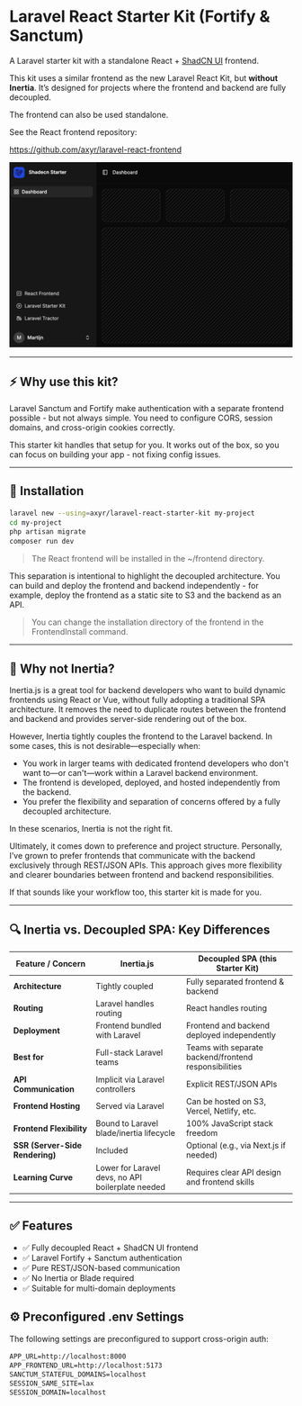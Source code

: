 # Laravel React Starter Kit (Fortify & Sanctum)

A Laravel starter kit with a standalone React + [ShadCN UI](https://ui.shadcn.com) frontend.

This kit uses a similar frontend as the new Laravel React Kit, but **without Inertia**. It’s designed for projects where the frontend and backend are fully decoupled.

The frontend can also be used standalone.

See the React frontend repository:

https://github.com/axyr/laravel-react-frontend


![Screenshot](./docs/screenshot.png)

---

## ⚡️ Why use this kit?

Laravel Sanctum and Fortify make authentication with a separate frontend possible - but not always simple. You need to configure CORS, session domains, and cross-origin cookies correctly.

This starter kit handles that setup for you. It works out of the box, so you can focus on building your app - not fixing config issues.

---

## 🔧 Installation

```sh
laravel new --using=axyr/laravel-react-starter-kit my-project
cd my-project
php artisan migrate
composer run dev
```

> The React frontend will be installed in the ~/frontend directory.

This separation is intentional to highlight the decoupled architecture. You can build and deploy the frontend and backend independently - for example, deploy the frontend as a static site to S3 and the backend as an API.

> You can change the installation directory of the frontend in the FrontendInstall command.

---

## 🔌 Why not Inertia?
Inertia.js is a great tool for backend developers who want to build dynamic frontends using React or Vue, without fully adopting a traditional SPA architecture. It removes the need to duplicate routes between the frontend and backend and provides server-side rendering out of the box.

However, Inertia tightly couples the frontend to the Laravel backend. In some cases, this is not desirable—especially when:

- You work in larger teams with dedicated frontend developers who don't want to—or can't—work within a Laravel backend environment.
- The frontend is developed, deployed, and hosted independently from the backend.
- You prefer the flexibility and separation of concerns offered by a fully decoupled architecture.

In these scenarios, Inertia is not the right fit.

Ultimately, it comes down to preference and project structure. Personally, I’ve grown to prefer frontends that communicate with the backend exclusively through REST/JSON APIs. This approach gives more flexibility and clearer boundaries between frontend and backend responsibilities.

If that sounds like your workflow too, this starter kit is made for you.

---

## 🔍 Inertia vs. Decoupled SPA: Key Differences

| Feature / Concern               | **Inertia.js**                                    | **Decoupled SPA** (this Starter Kit)                  |
| ------------------------------- | ------------------------------------------------- | ----------------------------------------------------- |
| **Architecture**                | Tightly coupled                                   | Fully separated frontend & backend                    |
| **Routing**                     | Laravel handles routing                           | React handles routing                                 |
| **Deployment**                  | Frontend bundled with Laravel                     | Frontend and backend deployed independently           |
| **Best for**                    | Full-stack Laravel teams                          | Teams with separate backend/frontend responsibilities |
| **API Communication**           | Implicit via Laravel controllers                  | Explicit REST/JSON APIs                               |
| **Frontend Hosting**            | Served via Laravel                                | Can be hosted on S3, Vercel, Netlify, etc.            |
| **Frontend Flexibility**        | Bound to Laravel blade/inertia lifecycle          | 100% JavaScript stack freedom                         |
| **SSR (Server-Side Rendering)** | Included                                          | Optional (e.g., via Next.js if needed)                |
| **Learning Curve**              | Lower for Laravel devs, no API boilerplate needed | Requires clear API design and frontend skills         |

---

## ✅ Features
- ✅ Fully decoupled React + ShadCN UI frontend
- ✅ Laravel Fortify + Sanctum authentication
- ✅ Pure REST/JSON-based communication
- ✅ No Inertia or Blade required
- ✅ Suitable for multi-domain deployments

## ⚙️ Preconfigured .env Settings

The following settings are preconfigured to support cross-origin auth:

```dotenv
APP_URL=http://localhost:8000
APP_FRONTEND_URL=http://localhost:5173
SANCTUM_STATEFUL_DOMAINS=localhost
SESSION_SAME_SITE=lax
SESSION_DOMAIN=localhost
```
